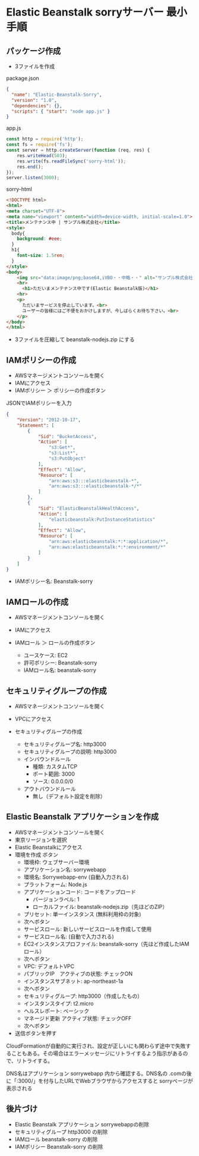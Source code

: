 # Elastic Beanstalk sorryサーバー 最小手順

## パッケージ作成

- 3ファイルを作成

package.json

```json
{
  "name": "Elastic-Beanstalk-Sorry",
  "version": "1.0",
  "dependencies": {},
  "scripts": { "start": "node app.js" }
}
```

app.js

```js
const http = require('http');
const fs = require('fs');
const server = http.createServer(function (req, res) {
    res.writeHead(503);
    res.write(fs.readFileSync('sorry-html'));
    res.end();
});
server.listen(3000);
```

sorry-html

```html
<!DOCTYPE html>
<html>
<meta charset="UTF-8">
<meta name="viewport" content="width=device-width, initial-scale=1.0">
<title>メンテナンス中 | サンプル株式会社</title>
<style>
  body{
    background: #eee;
  }
  h1{
    font-size: 1.5rem;
  }
</style>
<body>
    <img src="data:image/png;base64,iVBO・・中略・・" alt="サンプル株式会社ロゴ">
    <hr>
      <h1>ただいまメンテナンス中です(Elastic Beanstalk版)</h1>
    <hr>
    <p>
      ただいまサービスを停止しています。<br>
      ユーザーの皆様にはご不便をおかけしますが、今しばらくお待ち下さい。<br>
    </p>
</body>
</html>
```

- 3ファイルを圧縮して beanstalk-nodejs.zip にする

## IAMポリシーの作成

- AWSマネージメントコンソールを開く
- IAMにアクセス
- IAMポリシー ＞ ポリシーの作成ボタン

JSONでIAMポリシーを入力

```json
{
    "Version": "2012-10-17",
    "Statement": [
        {
            "Sid": "BucketAccess",
            "Action": [
                "s3:Get*",
                "s3:List*",
                "s3:PutObject"
            ],
            "Effect": "Allow",
            "Resource": [
                "arn:aws:s3:::elasticbeanstalk-*",
                "arn:aws:s3:::elasticbeanstalk-*/*"
            ]
        },
        {
            "Sid": "ElasticBeanstalkHealthAccess",
            "Action": [
                "elasticbeanstalk:PutInstanceStatistics"
            ],
            "Effect": "Allow",
            "Resource": [
                "arn:aws:elasticbeanstalk:*:*:application/*",
                "arn:aws:elasticbeanstalk:*:*:environment/*"
            ]
        }
    ]
}
```

- IAMポリシー名: Beanstalk-sorry

## IAMロールの作成

- AWSマネージメントコンソールを開く
- IAMにアクセス
- IAMロール ＞ ロールの作成ボタン

  - ユースケース: EC2
  - 許可ポリシー: Beanstalk-sorry
  - IAMロール名: beanstalk-sorry

## セキュリティグループの作成

- AWSマネージメントコンソールを開く
- VPCにアクセス
- セキュリティグループの作成
  
  - セキュリティグループ名: http3000
  - セキュリティグループの説明: http3000
  - インバウンドルール
    - 種類: カスタムTCP
    - ポート範囲: 3000
    - ソース: 0.0.0.0/0
  - アウトバウンドルール
    - 無し（デフォルト設定を削除）

## Elastic Beanstalk アプリケーションを作成

- AWSマネージメントコンソールを開く
- 東京リージョンを選択
- Elastic Beanstalkにアクセス
- 環境を作成 ボタン
  - 環境枠: ウェブサーバー環境
  - アプリケーション名: sorrywebapp
  - 環境名: Sorrywebapp-env (自動入力される)
  - プラットフォーム: Node.js
  - アプリケーションコード: コードをアップロード
    - バージョンラベル: 1
    - ローカルファイル: beanstalk-nodejs.zip（先ほどのZIP）
  - プリセット: 単一インスタンス (無料利用枠の対象)
  - 次へボタン
  - サービスロール: 新しいサービスロールを作成して使用
  - サービスロール名: (自動で入力される)
  - EC2インスタンスプロファイル: beanstalk-sorry（先ほど作成したIAMロール）
  - 次へボタン
  - VPC: デフォルトVPC
  - パブリックIP　アクティブの状態: チェックON
  - インスタンスサブネット: ap-northeast-1a
  - 次へボタン
  - セキュリティグループ: http3000（作成したもの）
  - インスタンスタイプ: t2.micro
  - ヘルスレポート: ベーシック
  - マネージド更新 アクティブ状態: チェックOFF
  - 次へボタン
- 送信ボタンを押す

CloudFormationが自動的に実行され、設定が正しいにも関わらず途中で失敗することもある。その場合はエラーメッセージにリトライするよう指示があるので、リトライする。

DNS名はアプリケーション sorrywebapp 内から確認する。DNS名の .comの後に「:3000/」を付与したURLでWebブラウザからアクセスすると sorryページが表示される

## 後片づけ

- Elastic Beanstalk アプリケーション sorrywebappの削除
- セキュリティグループ http3000 の削除
- IAMロール beanstalk-sorry の削除
- IAMポリシー Beanstalk-sorry の削除
